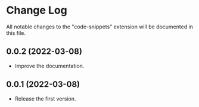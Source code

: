 # Change Log

All notable changes to the "code-snippets" extension will be documented in this file.

## 0.0.2 (2022-03-08)

- Improve the documentation.

## 0.0.1 (2022-03-08)

- Release the first version.
